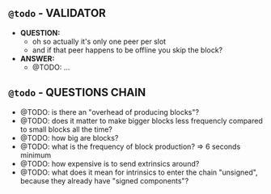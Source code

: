 ## `@todo` - VALIDATOR
  * **QUESTION:**
    * oh so actually it's only one peer per slot
    * and if that peer happens to be offline you skip the block?
  * **ANSWER:**
    * @TODO: ...

## `@todo` - QUESTIONS CHAIN
* @TODO: is there an "overhead of producing blocks"?
* @TODO: does it matter to make bigger blocks less frequencly compared to small blocks all the time?
* @TODO: how big are blocks?
* @TODO: what is the frequency of block production? => 6 seconds minimum
* @TODO: how expensive is to send extrinsics around?
* @TODO: what does it mean for intrinsics to enter the chain "unsigned", because they already have "signed components"?